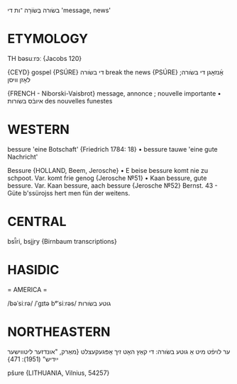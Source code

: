 בשׂורה
בְּשׂוֹרָה
־ות
די
'message, news'

ETYMOLOGY
===========
TH bəsuːrɔː
{Jacobs 120}

{CEYD}
gospel {PSÚRE}	די בשׂורה
break the news {PSÚRE}	אָ֜נזאָגן די בשׂורה; לאָזן װיסן

{FRENCH - Niborski-Vaisbrot}
message, annonce ; nouvelle importante
• איובֿס בשׂורות‏ 	des nouvelles funestes

WESTERN
========

bessure 'eine Botschaft' {Friedrich 1784: 18}
	•	bessure tauwe 'eine gute Nachricht'

Bessure {HOLLAND, Beem, Jerosche}
	•	E beise bessure komt nie zu schpoot. Var. komt frie genog {Jerosche №51}
	•	Kaan bessure, gute bessure. Var. Kaan bessure, aach bessure {Jerosche №52}
Bernst. 43 - Güte b'ssürojss hert men fün der weitens.

CENTRAL
========

bsï̂ri, bsjjry {Birnbaum transcriptions}

HASIDIC
=======
= AMERICA = 

/bəˈsiːrə/
/ˈgɪtə bᵉˈsiːrəs/ גוטע בשׂורות

NORTHEASTERN
==============

ער לויפֿט מיט אַ גוטע בשׂורה: די קאַץ האָט זיך אָפּגעקעצלט
{מאַרק, "אונדזער ליטווישער ייִדיש" (1951): 471}

pšure {LITHUANIA, Vilnius, 54257}